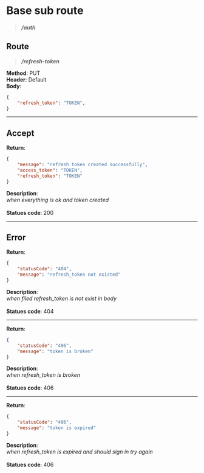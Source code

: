 # Base sub route

> ***/auth***

## Route

> ***/refresh-token***

**Method**: PUT\
**Header**: Default\
**Body**:

```json
{
    "refresh_token": "TOKEN",
}
```

***

## Accept

**Return**:

```json
{
    "message": "refresh token created successfully",
    "access_token": "TOKEN",
    "refresh_token": "TOKEN"
}
```

**Description**:\
*when everything is ok and token created*\
\
**Statues code**: 200

***

## Error

**Return**:

```json
{ 
    "statusCode": "404",
    "message": "refresh_token not existed"
}
```

**Description**:\
*when filed refresh_token is not exist in body*\
\
**Statues code**: 404

***

**Return**:

```json
{ 
    "statusCode": "406",
    "message": "token is broken"
}
```

**Description**:\
*when refresh_token is broken*\
\
**Statues code**: 406

***

**Return**:

```json
{ 
    "statusCode": "406",
    "message": "token is expired"
}
```

**Description**:\
*when refresh_token is expired and should sign in try again*\
\
**Statues code**: 406
